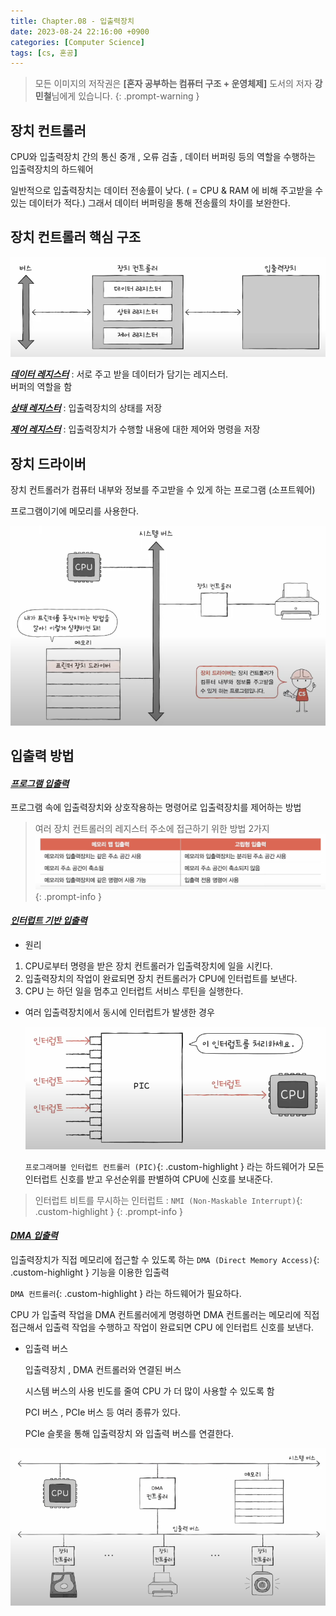 ```yaml
---
title: Chapter.08 - 입출력장치
date: 2023-08-24 22:16:00 +0900
categories: [Computer Science]
tags: [cs, 혼공]
---
```


> 모든 이미지의 저작권은 **[혼자 공부하는 컴퓨터 구조 + 운영체제]** 도서의 저자 **강민철**님에게 있습니다.
{: .prompt-warning }

## **장치 컨트롤러**

CPU와 입출력장치 간의 통신 중개 , 오류 검출 , 데이터 버퍼링 등의 역할을 수행하는 입출력장치의 하드웨어

일반적으로 입출력장치는 데이터 전송률이 낮다. ( = CPU & RAM 에 비해 주고받을 수 있는 데이터가 적다.) 그래서 데이터 버퍼링을 통해 전송률의 차이를 보완한다.

## **장치 컨트롤러 핵심 구조**

![8-1.png](/assets/img/posts/cs/8-1.png)

***<u>데이터 레지스터</u>***
: 서로 주고 받을 데이터가 담기는 레지스터.<br>버퍼의 역할을 함

***<u>상태 레지스터</u>***
: 입출력장치의 상태를 저장

***<u>제어 레지스터</u>***
: 입출력장치가 수행할 내용에 대한 제어와 명령을 저장

## **장치 드라이버**

장치 컨트롤러가 컴퓨터 내부와 정보를 주고받을 수 있게 하는 프로그램 (소프트웨어)

프로그램이기에 메모리를 사용한다.

![8-2.png](/assets/img/posts/cs/8-2.png)

## **입출력 방법**

#### ***<u>프로그램 입출력</u>***

프로그램 속에 입출력장치와 상호작용하는 명령어로 입출력장치를 제어하는 방법

> 여러 장치 컨트롤러의 레지스터 주소에 접근하기 위한 방법 2가지
> ![8-3.png](/assets/img/posts/cs/8-3.png)
{: .prompt-info }

#### ***<u>인터럽트 기반 입출력</u>***

- 원리
1. CPU로부터 명령을 받은 장치 컨트롤러가 입출력장치에 일을 시킨다.  
2. 입출력장치의 작업이 완료되면 장치 컨트롤러가 CPU에 인터럽트를 보낸다.  
3. CPU 는 하던 일을 멈추고 인터럽트 서비스 루틴을 실행한다.
    

- 여러 입출력장치에서 동시에 인터럽트가 발생한 경우
    
    ![8-4.png](/assets/img/posts/cs/8-4.png)
    
    `프로그래머블 인터럽트 컨트롤러 (PIC)`{: .custom-highlight } 라는 하드웨어가 모든 인터럽트 신호를 받고 우선순위를 판별하여 CPU에 신호를 보내준다.
    
> 인터럽트 비트를 무시하는 인터럽트 : `NMI (Non-Maskable Interrupt)`{: .custom-highlight }
{: .prompt-info }

#### ***<u>DMA 입출력</u>***

입출력장치가 직접 메모리에 접근할 수 있도록 하는 `DMA (Direct Memory Access)`{: .custom-highlight } 기능을 이용한 입출력

`DMA 컨트롤러`{: .custom-highlight } 라는 하드웨어가 필요하다.

CPU 가 입출력 작업을 DMA 컨트롤러에게 명령하면 DMA 컨트롤러는 메모리에 직접 접근해서 입출력 작업을 수행하고 작업이 완료되면 CPU 에 인터럽트 신호를 보낸다.

- 입출력 버스
    
    입출력장치 , DMA 컨트롤러와 연결된 버스
    
    시스템 버스의 사용 빈도를 줄여 CPU 가 더 많이 사용할 수 있도록 함
    
    PCI 버스 , PCIe 버스 등 여러 종류가 있다.
    
    PCIe 슬롯을 통해 입출력장치 와 입출력 버스를 연결한다.
    
![8-5.png](/assets/img/posts/cs/8-5.png)